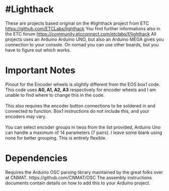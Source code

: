<h1>#Lighthack</h1>

These are projects based original on the #lighthack project from ETC https://github.com/ETCLabs/lighthack
You find further informations also in the ETC forum https://community.etcconnect.com/etclabs/f/lighthack
All projects uses an Arduino Arduino UNO, but also an Arduino MEGA gives you connection to your console. On nomad you can use other boards, but you have to figure out which works.

<h1>Important Notes</h1>
Pinout for the Encoder wheels is slightly different from the EOS box1 code. 
This code uses <b>A0, A1, A2, A3</b> respectively for encoder wheels and I am unable to find where to change this in the code.
<br><br>
This also requires the encoder button connections to be soldered in and connected to function. Box1 instructions do not include this, and your encoders may vary.
<br><br>
You can select encoder groups in twos from the list provided, Arduino Uno can handle a maximum of 14 parameters (7 pairs). 
I leave some blank using none for better grouping. This is entirely flexible. 

<h1>Dependencies</h1>
Requires the Arduino OSC parsing library maintained by the great folks over at CNMAT. https://github.com/CNMAT/OSC
The assembly instructions documents contain details on how to add this to your Arduino project.

